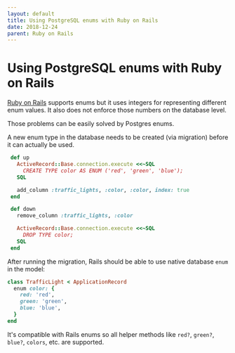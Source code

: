 ```yaml
---
layout: default
title: Using PostgreSQL enums with Ruby on Rails
date: 2018-12-24
parent: Ruby on Rails
---
```


# Using PostgreSQL enums with Ruby on Rails

[Ruby on Rails](https://rubyonrails.org) supports enums but it uses integers for representing different enum values. It also does not enforce those numbers on the database level.

Those problems can be easily solved by Postgres enums.

A new enum type in the database needs to be created (via migration) before it can actually be used.

```ruby
 def up
   ActiveRecord::Base.connection.execute <<~SQL
     CREATE TYPE color AS ENUM ('red', 'green', 'blue');
   SQL

   add_column :traffic_lights, :color, :color, index: true
 end

 def down
   remove_column :traffic_lights, :color

   ActiveRecord::Base.connection.execute <<~SQL
     DROP TYPE color;
   SQL
 end
```

After running the migration, Rails should be able to use native database `enum` in the model:

```ruby
class TrafficLight < ApplicationRecord
  enum color: {
    red: 'red',
    green: 'green',
    blue: 'blue',
  }
end
```

It's compatible with Rails enums so all helper methods like `red?`, `green?`, `blue?`, `colors`, etc. are supported.
